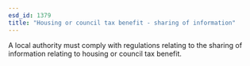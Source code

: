 ```yaml
---
esd_id: 1379
title: "Housing or council tax benefit - sharing of information"
---
```


A local authority must comply with regulations relating to the sharing of information relating to housing or council tax benefit.


